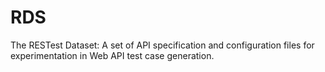 # RDS
The RESTest Dataset: A set of API specification and configuration files for experimentation in Web API test case generation.  
